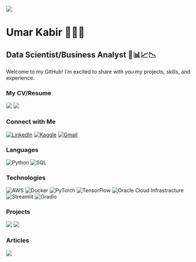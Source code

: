 [![](https://github.com/omar-kabeer/omar-kabeer/blob/61bdf2a45bb71b00a372c4862d77eedf31d8f824/profile.gif)](https://github.com/omar-kabeer)

# Umar Kabir 👨🏾‍💻

## Data Scientist/Business Analyst 📑📊📈📉
Welcome to my GitHub! I'm excited to share with you my projects, skills, and experience. 

### My CV/Resume
[![](https://img.shields.io/badge/-CV-000?&logo=Adobe-Reader)](https://app.enhancv.com/share/7d4f49a4/?utm_medium=growth&utm_campaign=share-resume&utm_source=)
[![](https://img.shields.io/badge/-🌐Portfolio-000?&logo=Website)](https://www.datascienceportfol.io/umarkabir)
### Connect with Me

[![LinkedIn](https://img.shields.io/badge/-LinkedIn-000?&logo=LinkedIn)](https://www.linkedin.com/in/umar-kabir-9b8a6a88/)
[![Kaggle](https://img.shields.io/badge/-Kaggle-000?&logo=Kaggle)](https://www.kaggle.com/umarkabir)
[![Gmail](https://img.shields.io/badge/-Gmail-000?&logo=Gmail)](uksaid12@gmail.com)

### Languages

![Python](https://img.shields.io/badge/-Python-000?&logo=Python)
![SQL](https://img.shields.io/badge/-SQL-000?&logo=MySQL)

### Technologies

![AWS](https://img.shields.io/badge/-AWS-000?&logo=Amazon-AWS&logoColor=F90)
![Docker](https://img.shields.io/badge/-Docker-000?&logo=Docker)
![PyTorch](https://img.shields.io/badge/-PyTorch-000?&logo=PyTorch)
![TensorFlow](https://img.shields.io/badge/-TensorFlow-000?&logo=TensorFlow)
![Oracle Cloud Infrastracture](https://img.shields.io/badge/-Oracle-000?&logo=Oracle)
![Streamlit](https://img.shields.io/badge/-Streamlit-000?&logo=Streamlit)
![Gradio](https://img.shields.io/badge/-Gradio-000?&logo=Gradio)

### Projects

[![](https://img.shields.io/badge/-🏦%20Boosting%20Loan%20Acceptance-000)](https://github.com/omar-kabeer/Boosting-Loan-Acceptance-Rates)
[![](https://img.shields.io/badge/-🕹%20Reinforcement%20Learning%20for%20Atari%20Video%20Games-000)](https://github.com/omar-kabeer/atari-games)

### Articles

[![](https://img.shields.io/badge/-🕹%20Atari%20Games-000)](https://medium.com/@uksaid12/reinforcement-learning-for-atari-video-games-a-deep-q-network-approach-766c62182b6e)
